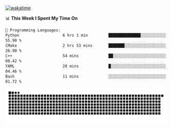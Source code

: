 [![wakatime](https://wakatime.com/badge/user/384f91c6-4eee-411f-8f3b-1b691f58a544.svg)](https://wakatime.com/@384f91c6-4eee-411f-8f3b-1b691f58a544)

<!--START_SECTION:waka-->
📊 **This Week I Spent My Time On** 

```text
💬 Programming Languages: 
Python                   6 hrs 1 min         ██████████████░░░░░░░░░░░   55.90 % 
CMake                    2 hrs 53 mins       ███████░░░░░░░░░░░░░░░░░░   26.90 % 
C++                      54 mins             ██░░░░░░░░░░░░░░░░░░░░░░░   08.42 % 
YAML                     28 mins             █░░░░░░░░░░░░░░░░░░░░░░░░   04.46 % 
Bash                     11 mins             ░░░░░░░░░░░░░░░░░░░░░░░░░   01.72 % 
```


<!--END_SECTION:waka-->

<picture>
  <source media="(prefers-color-scheme: dark)" srcset="https://raw.githubusercontent.com/fuwx295/fuwx295/output/github-contribution-grid-snake-dark.svg">
  <source media="(prefers-color-scheme: light)" srcset="https://raw.githubusercontent.com/fuwx295/fuwx295/output/github-contribution-grid-snake.svg">
  <img alt="github contribution grid snake animation" src="https://raw.githubusercontent.com/fuwx295/fuwx295/output/github-contribution-grid-snake.svg">
</picture>
